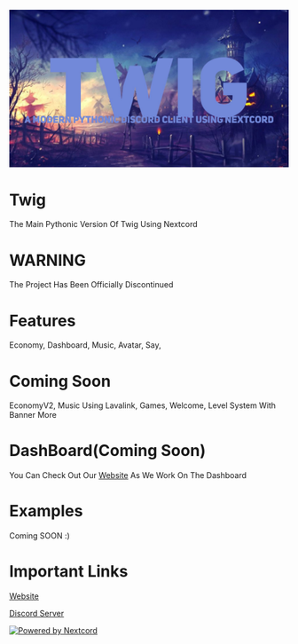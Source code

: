 ![title](picture/Twigaween.jpg)
# Twig
The Main Pythonic Version Of Twig Using Nextcord
# WARNING
The Project Has Been Officially Discontinued
# Features
Economy,
Dashboard,
Music,
Avatar,
Say,

# Coming Soon
EconomyV2,
Music Using Lavalink,
Games,
Welcome,
Level System With Banner
More

# DashBoard(Coming Soon)
You Can Check Out Our [Website](https://devbase-dev.github.io/twigbot) As We Work On The Dashboard

# Examples

Coming SOON :)

# Important Links

[Website](https://devbase-dev.github.io/twigbot)

[Discord Server](https://discord.gg/ATxcQwTqxA)

[![Powered by Nextcord](https://custom-icon-badges.herokuapp.com/badge/-Powered%20by%20Nextcord-0d1620?logo=nextcord)](https://github.com/nextcord/nextcord "Powered by Nextcord Python API Wrapper")
